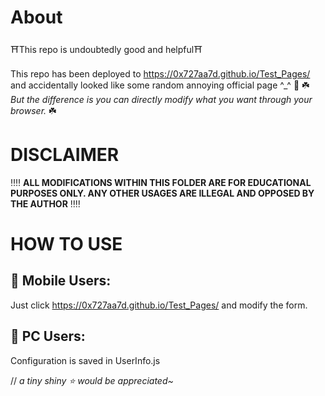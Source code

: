 # About
:shinto_shrine:This repo is undoubtedly good and helpful:shinto_shrine: <br/><br/>
This repo has been deployed to https://0x727aa7d.github.io/Test_Pages/ and accidentally looked like some random annoying official page ^_^ :anger:
:shamrock: *But the difference is you can directly modify what you want through your browser.* :shamrock: 

# DISCLAIMER
:bangbang::bangbang: **ALL MODIFICATIONS WITHIN THIS FOLDER ARE FOR EDUCATIONAL PURPOSES ONLY. 
ANY OTHER USAGES ARE ILLEGAL AND OPPOSED BY THE AUTHOR** :bangbang::bangbang:

# HOW TO USE
## :christmas_tree: Mobile Users:
   Just click https://0x727aa7d.github.io/Test_Pages/ and modify the form.
## :christmas_tree: PC Users:
   Configuration is saved in UserInfo.js

// *a tiny shiny :star: would be appreciated~*
